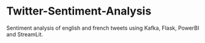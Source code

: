# Twitter-Sentiment-Analysis

Sentiment analysis of english and french tweets using Kafka, Flask, PowerBI and StreamLit.
